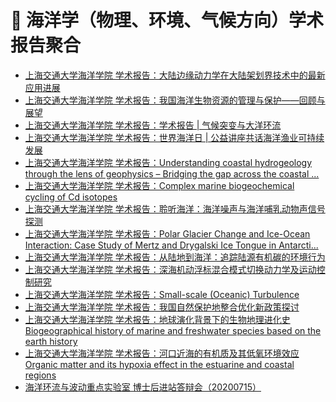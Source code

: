 # 🌊 海洋学（物理、环境、气候方向）学术报告聚合
<!-- BLOG-POST-LIST:START -->
- [上海交通大学海洋学院 学术报告：大陆边缘动力学在大陆架划界技术中的最新应用进展](http://soo.sjtu.edu.cn/index_xsbg/4441.html)
- [上海交通大学海洋学院 学术报告：我国海洋生物资源的管理与保护——回顾与展望](http://soo.sjtu.edu.cn/index_xsbg/4440.html)
- [上海交通大学海洋学院 学术报告：学术报告 | 气候突变与大洋环流](http://soo.sjtu.edu.cn/index_xsbg/4334.html)
- [上海交通大学海洋学院 学术报告：世界海洋日 | 公益讲座共话海洋渔业可持续发展](http://soo.sjtu.edu.cn/index_xsbg/4321.html)
- [上海交通大学海洋学院 学术报告：Understanding coastal hydrogeology through the lens of geophysics – Bridging the gap across the coastal ...](http://soo.sjtu.edu.cn/index_xsbg/4320.html)
- [上海交通大学海洋学院 学术报告：Complex marine biogeochemical cycling of Cd isotopes](http://soo.sjtu.edu.cn/index_xsbg/4319.html)
- [上海交通大学海洋学院 学术报告：聆听海洋：海洋噪声与海洋哺乳动物声信号探测](http://soo.sjtu.edu.cn/index_xsbg/4318.html)
- [上海交通大学海洋学院 学术报告：Polar Glacier Change and Ice-Ocean Interaction: Case Study of Mertz and Drygalski Ice Tongue in Antarcti...](http://soo.sjtu.edu.cn/index_xsbg/4317.html)
- [上海交通大学海洋学院 学术报告：从陆地到海洋：追踪陆源有机碳的环境行为](http://soo.sjtu.edu.cn/index_xsbg/4305.html)
- [上海交通大学海洋学院 学术报告：深海机动浮标混合模式切换动力学及运动控制研究](http://soo.sjtu.edu.cn/index_xsbg/4304.html)
- [上海交通大学海洋学院 学术报告：Small-scale (Oceanic) Turbulence](http://soo.sjtu.edu.cn/index_xsbg/4292.html)
- [上海交通大学海洋学院 学术报告：我国自然保护地整合优化新政策探讨](http://soo.sjtu.edu.cn/index_xsbg/4290.html)
- [上海交通大学海洋学院 学术报告：地球演化背景下的生物地理进化史 Biogeographical history of marine and freshwater species based on the earth history](http://soo.sjtu.edu.cn/index_xsbg/4251.html)
- [上海交通大学海洋学院 学术报告：河口近海的有机质及其低氧环境效应Organic matter and its hypoxia effect in the estuarine and coastal regions](http://soo.sjtu.edu.cn/index_xsbg/4250.html)
- [海洋环流与波动重点实验室 博士后进站答辩会（20200715）](http://klocw.qdio.cas.cn/xshd/202007/t20200716_569121.html)
<!-- BLOG-POST-LIST:END -->
